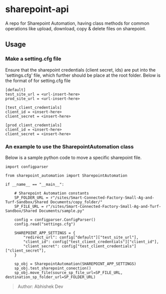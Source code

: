 # **sharepoint-api**

A repo for Sharepoint Automation, having class methods for common operations like upload, download, copy &amp; delete files on sharepoint.

## **Usage**

### **Make a setting.cfg file**

Ensure that the sharepoint credentials (client secret, ids) are put into the 'settings.cfg' file, which further should be place at the root folder.
Below is the format of for setting.cfg file

```config=1
[default]
test_site_url = <url-insert-here>
prod_site_url = <url-insert-here>

[test_client_credentials]
client_id = <insert-here>
client_secret = <insert-here>

[prod_client_credentials]
client_id = <insert-here>
client_secret = <insert-here>
```

### **An example to use the SharepointAutomation class**

Below is a sample python code to move a specific sharepoint file.

```python=1
import configparser

from sharepoint_automation import SharepointAutomation

if __name__ == "__main__":

    # Sharepoint Automation constants
    SP_FOLDER_URL = r"/sites/Smart-Connected-Factory-Small-Ag-and-Turf-Sandbox/Shared Documents/copy_folder/"
    SP_FILE_URL = r"/sites/Smart-Connected-Factory-Small-Ag-and-Turf-Sandbox/Shared Documents/sample.py"

    config = configparser.ConfigParser()
    config.read("settings.cfg")

    SHAREPOINT_APP_SETTINGS = {
        "redirect_url": config["default"]["test_site_url"],
        "client_id": config["test_client_credentials"]["client_id"],
        "client_secret": config["test_client_credentials"]["client_secret"],
    }

    sp_obj = SharepointAutomation(SHAREPOINT_APP_SETTINGS)
    sp_obj.test_sharepoint_conection()
    sp_obj.move_file(source_sp_file_url=SP_FILE_URL, destination_sp_folder_url=SP_FOLDER_URL)
```

> Author: Abhishek Dev